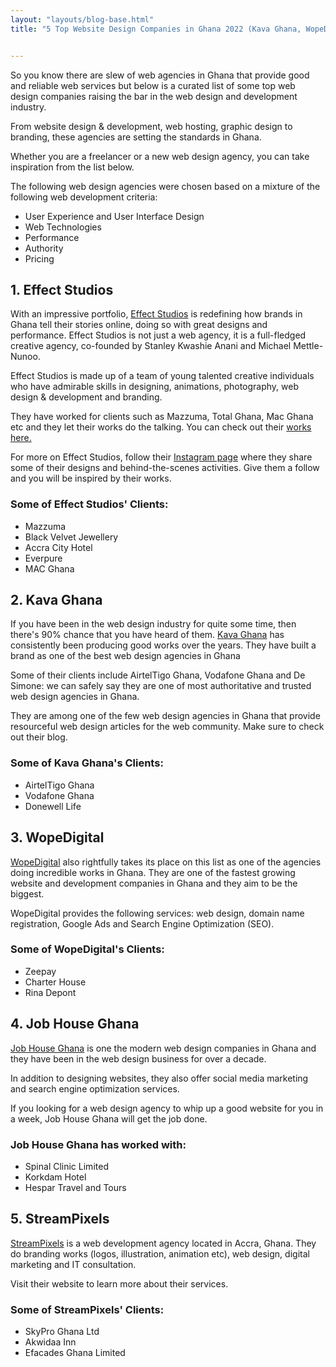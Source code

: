 ```yaml
---
layout: "layouts/blog-base.html"
title: "5 Top Website Design Companies in Ghana 2022 (Kava Ghana, WopeDigital...)"


---
```


  <p>So you know there are slew of web agencies in Ghana that provide good and
        reliable web services but below is a curated list of some top web design companies
        raising the bar in the web design and development industry. </p>
      <p>From website design & development, web hosting, graphic design to branding,
        these agencies are setting the standards in Ghana.</p>
      <p>Whether you are a freelancer or a new web design agency, you can take
        inspiration from the list below.</p>
      <p>The following web design agencies were chosen based on a mixture of the following
        web development criteria:</p>
      <ul>  
       <li>User Experience and User Interface Design</li>
       <li>Web Technologies</li>
       <li>Performance</li>
       <li>Authority</li>
       <li>Pricing</li>
      </ul>
      <h2>1. Effect Studios</h2>
      <p>With an impressive portfolio, <a href="https://effectstudios.co" target="_blank" rel="noopener">Effect Studios</a> is
       redefining how brands in Ghana tell their stories online, doing so with great designs and performance.
       Effect Studios is not just a web agency, it is a full-fledged creative agency, 
       co-founded by Stanley Kwashie Anani and Michael Mettle-Nunoo.</p>
      <p>Effect Studios is made up of a team of young talented creative individuals who have admirable skills
         in designing, animations, photography, web design & development and branding.</p>   
      <p>They have worked for clients such as Mazzuma, Total Ghana, Mac Ghana etc and they let their works do the talking.
        You can check out their <a href="https://effectstudios.co/work" target="_blank" rel="noopener nofollow">works
        here.</a> </p>
      <p>For more on Effect Studios, follow their <a href="https://www.instagram.com/effectstudios.co" target="_blank">Instagram
        page</a> where they share some of their designs and behind-the-scenes activities.
        Give them a follow and you will be inspired by their works.<p>
      <h3>Some of Effect Studios' Clients:</h3> 
      <ul>
        <li>Mazzuma</li>
        <li>Black Velvet Jewellery</li>
        <li>Accra City Hotel</li>
        <li>Everpure</li>
        <li>MAC Ghana</li>
      </ul>
      <h2>2. Kava Ghana</h2>
      <p>If you have been in the web design industry for quite some time, then there's 90%
       chance that you have heard of them. <a href="https://kavaghana.com/" target="_blank" rel="noopener nofollow">Kava
       Ghana</a> has consistently been producing good works over the years. They
       have built a brand as one of the best web design agencies in Ghana</p>
      <p>Some of their clients include AirtelTigo Ghana, Vodafone Ghana and De Simone: we
        can safely say they are one of most authoritative and trusted web design agencies in Ghana.</p>
      <p>They are among one of the few web design agencies in Ghana that provide
        resourceful web design articles for the web community. Make sure to check out their blog.</p>
      <h3>Some of Kava Ghana's Clients:</h3>
      <ul>
       <li>AirtelTigo Ghana</li>
       <li>Vodafone Ghana</li>
       <li>Donewell Life</li>
      </ul>
      <h2>3. WopeDigital</h2>
      <p><a href="https://wopedigital.com/" target="_blank" rel="noopener nofollow">WopeDigital</a> 
      also rightfully takes its place on this list as one of the agencies doing incredible 
      works in Ghana. They are one of the fastest growing website and development companies 
      in Ghana and they aim to be the biggest.</p>
      <p>WopeDigital provides the following services: web design, domain name
        registration, Google Ads and Search Engine Optimization (SEO).</p>
     <h3>Some of WopeDigital's Clients:</h3>
      <ul>
       <li>Zeepay</li>
       <li>Charter House</li>
       <li>Rina Depont</li>
      </ul>
      <h2>4. Job House Ghana</h2>
      <p><a href="https://jobhouse.com.gh/" target="_blank" rel="noreferrer nofollow">Job House Ghana</a> is one the modern web design 
      companies in Ghana and they have been in the web design business for over a decade.</p>
      <p>In addition to designing websites, they also offer social media marketing and search engine optimization services.</p>
      <p>If you looking for a web design agency to whip up a good website for you in a week, 
      Job House Ghana will get the job done.</p>
      <h3>Job House Ghana has worked with:</h3>
      <ul>
       <li>Spinal Clinic Limited</li>
       <li>Korkdam Hotel</li>
       <li>Hespar Travel and Tours</li>
      </ul>
      <h2>5. StreamPixels</h2>
      <p><a href="https://streampixels.com/" target="_blank" rel="noreferrer nofollow">StreamPixels</a>
       is a web development agency located in Accra, Ghana. They do branding works (logos, illustration, 
       animation etc), web design, digital marketing and IT consultation.</p>
      <p>Visit their website to learn more about their services.</p>
      <h3>Some of StreamPixels' Clients:</h3>
      <ul>
       <li>SkyPro Ghana Ltd</li>
       <li>Akwidaa Inn</li>
       <li>Efacades Ghana Limited</li>
      </ul>